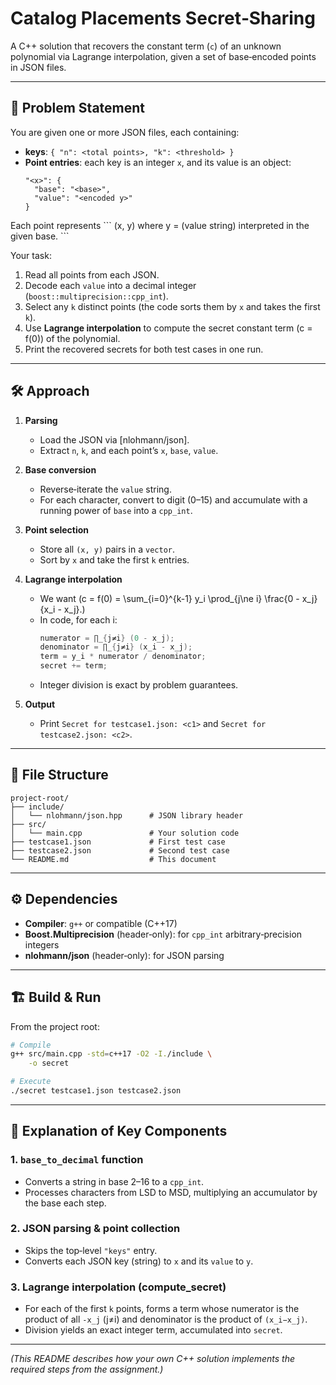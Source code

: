 # Catalog Placements Secret‑Sharing

A C++ solution that recovers the constant term (`c`) of an unknown polynomial via Lagrange interpolation, given a set of base‑encoded points in JSON files.

---

## 📖 Problem Statement

You are given one or more JSON files, each containing:

- **keys**: `{ "n": <total points>, "k": <threshold> }`
- **Point entries**: each key is an integer `x`, and its value is an object:
  ```jsonc
  "<x>": {
    "base": "<base>",
    "value": "<encoded y>"
  }
  ```

Each point represents \`\`\` (x, y) where y = (value string) interpreted in the given base. \`\`\`

Your task:

1. Read all points from each JSON.
2. Decode each `value` into a decimal integer (`boost::multiprecision::cpp_int`).
3. Select any `k` distinct points (the code sorts them by `x` and takes the first `k`).
4. Use **Lagrange interpolation** to compute the secret constant term \(c = f(0)\) of the polynomial.
5. Print the recovered secrets for both test cases in one run.

---

## 🛠️ Approach

1. **Parsing**

   - Load the JSON via [nlohmann/json].
   - Extract `n`, `k`, and each point’s `x`, `base`, `value`.

2. **Base conversion**

   - Reverse‑iterate the `value` string.
   - For each character, convert to digit (0–15) and accumulate with a running power of `base` into a `cpp_int`.

3. **Point selection**

   - Store all `(x, y)` pairs in a `vector`.
   - Sort by `x` and take the first `k` entries.

4. **Lagrange interpolation**

   - We want \(c = f(0) = \sum_{i=0}^{k-1} y_i \prod_{j\ne i} \frac{0 - x_j}{x_i - x_j}.\)
   - In code, for each i:
     ```cpp
     numerator = ∏_{j≠i} (0 - x_j);
     denominator = ∏_{j≠i} (x_i - x_j);
     term = y_i * numerator / denominator;
     secret += term;
     ```
   - Integer division is exact by problem guarantees.

5. **Output**

   - Print `Secret for testcase1.json: <c1>` and `Secret for testcase2.json: <c2>`.

---

## 📂 File Structure

```
project-root/
├── include/
│   └── nlohmann/json.hpp      # JSON library header
├── src/
│   └── main.cpp               # Your solution code
├── testcase1.json             # First test case
├── testcase2.json             # Second test case
└── README.md                  # This document
```

---

## ⚙️ Dependencies

- **Compiler**: `g++` or compatible (C++17)
- **Boost.Multiprecision** (header‑only): for `cpp_int` arbitrary‑precision integers
- **nlohmann/json** (header‑only): for JSON parsing

---

## 🏗️ Build & Run

From the project root:

```bash
# Compile
g++ src/main.cpp -std=c++17 -O2 -I./include \
    -o secret

# Execute
./secret testcase1.json testcase2.json
```

---

## 📝 Explanation of Key Components

### 1. `base_to_decimal` function

- Converts a string in base 2–16 to a `cpp_int`.
- Processes characters from LSD to MSD, multiplying an accumulator by the base each step.

### 2. JSON parsing & point collection

- Skips the top‑level `"keys"` entry.
- Converts each JSON key (string) to `x` and its `value` to `y`.

### 3. Lagrange interpolation (compute\_secret)

- For each of the first `k` points, forms a term whose numerator is the product of all `-x_j` (j≠i) and denominator is the product of `(x_i−x_j)`.
- Division yields an exact integer term, accumulated into `secret`.

---

*(This README describes how your own C++ solution implements the required steps from the assignment.)*

